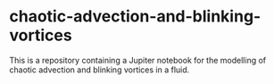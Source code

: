 # chaotic-advection-and-blinking-vortices
This is a repository containing a Jupiter notebook for the modelling of chaotic advection and blinking vortices in a fluid.
